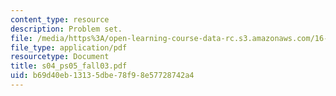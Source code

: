 ```yaml
---
content_type: resource
description: Problem set.
file: /media/https%3A/open-learning-course-data-rc.s3.amazonaws.com/16-01-unified-engineering-i-ii-iii-iv-fall-2005-spring-2006/b69d40eb13135dbe78f98e57728742a4_s04_ps05_fall03.pdf
file_type: application/pdf
resourcetype: Document
title: s04_ps05_fall03.pdf
uid: b69d40eb-1313-5dbe-78f9-8e57728742a4
---
```

